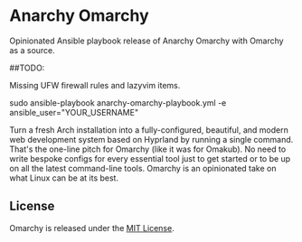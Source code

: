 # Anarchy Omarchy

Opinionated Ansible playbook release of Anarchy Omarchy with Omarchy as a source.

##TODO:

Missing UFW firewall rules and lazyvim items.


sudo ansible-playbook anarchy-omarchy-playbook.yml -e ansible_user="YOUR_USERNAME"

Turn a fresh Arch installation into a fully-configured, beautiful, and modern web development system based on Hyprland by running a single command. That's the one-line pitch for Omarchy (like it was for Omakub). No need to write bespoke configs for every essential tool just to get started or to be up on all the latest command-line tools. Omarchy is an opinionated take on what Linux can be at its best.

## License

Omarchy is released under the [MIT License](https://opensource.org/licenses/MIT).
